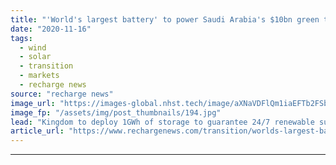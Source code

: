 ```yaml
---
title: "'World's largest battery' to power Saudi Arabia's $10bn green tourism mega-resort"
date: "2020-11-16"
tags: 
  - wind
  - solar
  - transition
  - markets
  - recharge news
source: "recharge news"
image_url: "https://images-global.nhst.tech/image/aXNaVDFlQm1iaEFTb2FSbW9qVVBOVkc1Ujg2SzBrUGg4NGFScjAvZllUOD0=/nhst/binary/8119ef915807c2da75e51ddf65f7e66e"
image_fp: "/assets/img/post_thumbnails/194.jpg"
lead: "Kingdom to deploy 1GWh of storage to guarantee 24/7 renewable supplies to vast Red Sea Project"
article_url: "https://www.rechargenews.com/transition/worlds-largest-battery-to-power-saudi-arabias-10bn-green-tourism-mega-resort/2-1-913377"
---
```


---
